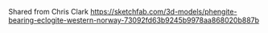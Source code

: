 Shared from Chris Clark
https://sketchfab.com/3d-models/phengite-bearing-eclogite-western-norway-73092fd63b9245b9978aa868020b887b
